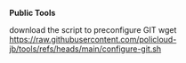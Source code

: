 **Public Tools**

download the script to preconfigure GIT
wget https://raw.githubusercontent.com/policloud-jb/tools/refs/heads/main/configure-git.sh

